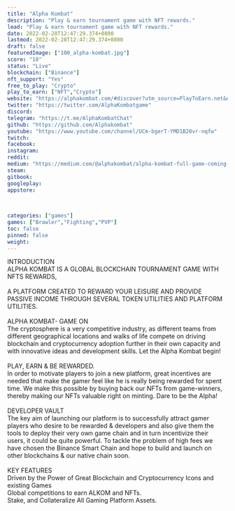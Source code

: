 ```yaml
---
title: "Alpha Kombat"
description: "Play & earn tournament game with NFT rewards."
lead: "Play & earn tournament game with NFT rewards."
date: 2022-02-28T12:47:29.374+0800
lastmod: 2022-02-28T12:47:29.374+0800
draft: false
featuredImage: ["100_alpha-kombat.jpg"]
score: "18"
status: "Live"
blockchain: ["Binance"]
nft_support: "Yes"
free_to_play: "Crypto"
play_to_earn: ["NFT","Crypto"]
website: "https://alphakombat.com/#discover?utm_source=PlayToEarn.net&utm_medium=organic&utm_campaign=gamepage"
twitter: "https://twitter.com/AlphaKombatgame"
discord: 
telegram: "https://t.me/AlphaKombatChat"
github: "https://github.com/Alphakombat"
youtube: "https://www.youtube.com/channel/UCm-bgerT-YMD1B20vr-nqfw"
twitch: 
facebook: 
instagram: 
reddit: 
medium: "https://medium.com/@alphakombat/alpha-kombat-full-game-coming-soon-6b17ad410b8"
steam: 
gitbook: 
googleplay: 
appstore: 

  
    
categories: ["games"]
games: ["Brawler","Fighting","PVP"]
toc: false
pinned: false
weight: 
---
```

INTRODUCTION<br> ALPHA KOMBAT IS A GLOBAL BLOCKCHAIN TOURNAMENT GAME WITH NFTS REWARDS,<br> <br> A PLATFORM CREATED TO REWARD YOUR LEISURE AND PROVIDE PASSIVE INCOME THROUGH SEVERAL TOKEN UTILITIES AND PLATFORM UTILITIES.<br> <br> ALPHA KOMBAT- GAME ON<br> The cryptosphere is a very competitive industry, as different teams from different geographical locations and walks of life compete on driving blockchain and cryptocurrency adoption further in their own capacity and with innovative ideas and development skills. Let the Alpha Kombat begin!<br> <br> PLAY, EARN &amp; BE REWARDED.<br> In order to motivate players to join a new platform, great incentives are needed that make the gamer feel like he is really being rewarded for spent time. We make this possible by buying back our NFTs from game-winners, thereby making our NFTs valuable right on minting. Dare to be the Alpha!<br> <br> DEVELOPER VAULT<br> The key aim of launching our platform is to successfully attract gamer players who desire to be rewarded &amp; developers and also give them the tools to deploy their very own game chain and in turn incentivize their users, it could be quite powerful. To tackle the problem of high fees we have chosen the Binance Smart Chain and hope to build and launch on other blockchains &amp; our native chain soon.<br> <br> KEY FEATURES<br> Driven by the Power of Great Blockchain and Cryptocurrency Icons and existing Games<br> Global competitions to earn ALKOM and NFTs.<br> Stake, and Collateralize All Gaming Platform Assets.